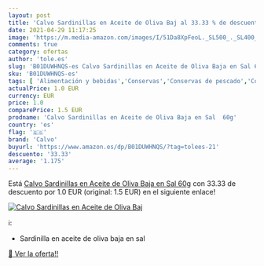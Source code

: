 ```yaml
---
layout: post
title: 'Calvo Sardinillas en Aceite de Oliva Baj al 33.33 % de descuento'
date: 2021-04-29 11:17:25
image: 'https://m.media-amazon.com/images/I/51Da8XpFeoL._SL500_._SL400_.jpg'
comments: true
category: ofertas
author: 'tole.es'
slug: 'B01DUWHNQS-es Calvo Sardinillas en Aceite de Oliva Baja en Sal 60g'
sku: 'B01DUWHNQS-es'
tags: [ 'Alimentación y bebidas','Conservas','Conservas de pescado','Conservas de pescado y marisco','aceite','calvo','de','oliva', ]
actualPrice: 1.0 EUR
currency: EUR
price: 1.0
comparePrice: 1.5 EUR
prodname: 'Calvo Sardinillas en Aceite de Oliva Baja en Sal  60g'
country: 'es'
flag: '🇪🇸'
brand: 'Calvo'
buyurl: 'https://www.amazon.es/dp/B01DUWHNQS/?tag=tolees-21'
descuento: '33.33'
average: '1.175'
---
```


Está [Calvo Sardinillas en Aceite de Oliva Baja en Sal  60g](https://www.amazon.es/dp/B01DUWHNQS/?tag=tolees-21) con 33.33 de descuento por 1.0 EUR (original: 1.5 EUR) en el siguiente enlace!

[![Calvo Sardinillas en Aceite de Oliva Baj](https://m.media-amazon.com/images/I/51Da8XpFeoL._SL500_._SL400_.jpg)](https://www.amazon.es/dp/B01DUWHNQS/?tag=tolees-21)

ℹ️:

- Sardinilla en aceite de oliva baja en sal

[🛒 Ver la oferta!!](https://www.amazon.es/dp/B01DUWHNQS/?tag=tolees-21)
